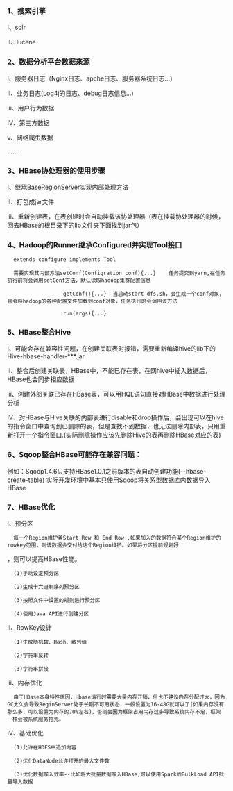 ### 1、搜索引擎
  Ⅰ、solr
  
  Ⅱ、lucene
### 2、数据分析平台数据来源
  Ⅰ、服务器日志（Nginx日志、apche日志、服务器系统日志...）
  
  Ⅱ、业务日志(Log4j的日志、debug日志信息...)
  
  ⅲ、用户行为数据
  
  Ⅳ、第三方数据
  
  ⅴ、网络爬虫数据
  
  ......
### 3、HBase协处理器的使用步骤
  Ⅰ、继承BaseRegionServer实现内部处理方法
  
  Ⅱ、打包成jar文件
  
  ⅲ、重新创建表，在表创建时会自动挂载该协处理器（表在挂载协处理器的时候，回去HBase的根目录下的lib文件夹下面找到jar包）
### 4、Hadoop的Runner继承Configured并实现Tool接口
      extends configure implements Tool
      
      需要实现其内部方法setConf(Configration conf){...}    任务提交到yarn,在任务执行前将会调用setConf方法，默认读取hadoop集群配置信息
      
                      getConf(){...}  当启动start-dfs.sh，会生成一个conf对象，且会将hadoop的各种配置文件加载到conf对象，任务执行时会调用该方法
                      
                      run(args){...}  
### 5、HBase整合Hive
   Ⅰ、可能会存在兼容性问题，在创建关联表时报错，需要重新编译hive的lib下的Hive-hbase-handler-***.jar
   
   Ⅱ、整合后创建关联表，HBase中，不能已存在表，在网hive中插入数据后，HBase也会同步相应数据
   
   ⅲ、创建外部关联已存在HBase表，可以用HQL语句直接对HBase中数据进行处理分析
   
   Ⅳ、对HBase与Hive关联的内部表进行disable和drop操作后，会出现可以在hive的指令窗口中查询到已删除的表，但是查找不到数据，也无法删除内部表，只用重新打开一个指令窗口.(实际删除操作应该先删除Hive的表再删除HBase对应的表)
### 6、Sqoop整合HBase可能存在兼容问题：

   例如：Sqoop1.4.6只支持HBase1.0.1之前版本的表自动创建功能(--hbase-create-table) 实际开发环境中基本只使用Sqoop将关系型数据库内数据导入HBase
### 7、HBase优化

   Ⅰ、预分区
   
      每一个Region维护着Start Row 和 End Row ,如果加入的数据符合某个Region维护的rowkey范围，则该数据会交付给这个Region维护。如果将分区提前规划好
      
 ，则可以提高HBase性能。
 
      (1)手动设定预分区
      
      (2)生成十六进制序列预分区
      
      (3)按照文件中设置的规则进行预分区
      
      (4)使用Java API进行创建分区
      
   Ⅱ、RowKey设计
   
      (1)生成随机数、Hash、散列值
      
      (2)字符串反转
      
      (3)字符串拼接
      
   ⅲ、内存优化
   
      由于HBase本身特性原因，Hbase运行时需要大量内存开销，但也不建议内存分配过大，因为GC太久会导致ReginServer处于长期不可用状态，一般设置为16-48G就可以了(如果内存没有那么多，可以设置为内存的70%左右)，否则会因为框架占用内存过多导致系统内存不足，框架一样会被系统服务拖死。
  
   Ⅳ、基础优化
   
      (1)允许在HDFS中追加内容
      
      (2)优化DataNode允许打开的最大文件数
      
      (3)优化数据写入效率--比如将大批量数据写入HBase,可以使用Spark的BulkLoad API批量导入数据
      
